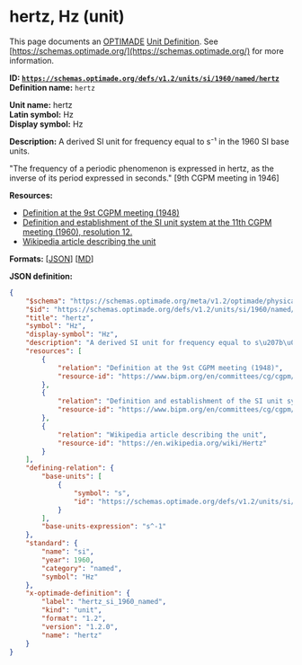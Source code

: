 # hertz, Hz (unit)

This page documents an [OPTIMADE](https://www.optimade.org/) [Unit Definition](https://schemas.optimade.org/#definitions). See [https://schemas.optimade.org/](https://schemas.optimade.org/) for more information.

**ID: [`https://schemas.optimade.org/defs/v1.2/units/si/1960/named/hertz`](https://schemas.optimade.org/defs/v1.2/units/si/1960/named/hertz.md)**  
**Definition name:** `hertz`

**Unit name:** hertz  
**Latin symbol:** Hz  
**Display symbol:** Hz  
  
**Description:** A derived SI unit for frequency equal to s⁻¹ in the 1960 SI base units.

"The frequency of a periodic phenomenon is expressed in hertz, as the inverse of its period expressed in seconds." [9th CGPM meeting in 1946]

**Resources:**

- [Definition at the 9st CGPM meeting (1948)](https://www.bipm.org/en/committees/cg/cgpm/9-1948)
- [Definition and establishment of the SI unit system at the 11th CGPM meeting (1960), resolution 12.](https://www.bipm.org/en/committees/cg/cgpm/11-1960/resolution-12)
- [Wikipedia article describing the unit](https://en.wikipedia.org/wiki/Hertz)


**Formats:** [[JSON](hertz.json)] [[MD](hertz.md)]

**JSON definition:**

``` json
{
    "$schema": "https://schemas.optimade.org/meta/v1.2/optimade/physical_unit_definition.md",
    "$id": "https://schemas.optimade.org/defs/v1.2/units/si/1960/named/hertz",
    "title": "hertz",
    "symbol": "Hz",
    "display-symbol": "Hz",
    "description": "A derived SI unit for frequency equal to s\u207b\u00b9 in the 1960 SI base units.\n\n\"The frequency of a periodic phenomenon is expressed in hertz, as the inverse of its period expressed in seconds.\" [9th CGPM meeting in 1946]",
    "resources": [
        {
            "relation": "Definition at the 9st CGPM meeting (1948)",
            "resource-id": "https://www.bipm.org/en/committees/cg/cgpm/9-1948"
        },
        {
            "relation": "Definition and establishment of the SI unit system at the 11th CGPM meeting (1960), resolution 12.",
            "resource-id": "https://www.bipm.org/en/committees/cg/cgpm/11-1960/resolution-12"
        },
        {
            "relation": "Wikipedia article describing the unit",
            "resource-id": "https://en.wikipedia.org/wiki/Hertz"
        }
    ],
    "defining-relation": {
        "base-units": [
            {
                "symbol": "s",
                "id": "https://schemas.optimade.org/defs/v1.2/units/si/1960/base/second"
            }
        ],
        "base-units-expression": "s^-1"
    },
    "standard": {
        "name": "si",
        "year": 1960,
        "category": "named",
        "symbol": "Hz"
    },
    "x-optimade-definition": {
        "label": "hertz_si_1960_named",
        "kind": "unit",
        "format": "1.2",
        "version": "1.2.0",
        "name": "hertz"
    }
}
```